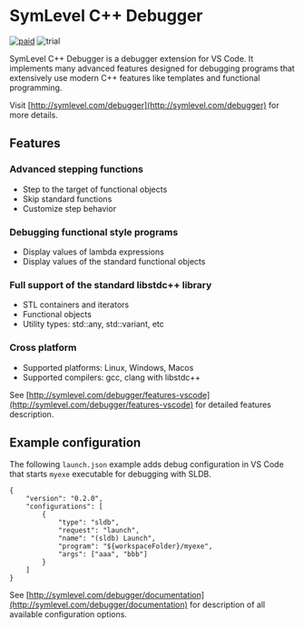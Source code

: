# SymLevel C++ Debugger

[![paid](https://img.shields.io/badge/$-paid-yellow)](https://symlevel.com/debugger/buy)
![trial](https://img.shields.io/badge/trial-30%20days-red)

SymLevel C++ Debugger is a debugger extension for VS Code. It implements many advanced features designed for debugging programs that extensively use modern C++ features like templates and functional programming.

Visit [http://symlevel.com/debugger](http://symlevel.com/debugger) for more details.


## Features
### Advanced stepping functions
* Step to the target of functional objects
* Skip standard functions
* Customize step behavior

### Debugging functional style programs
* Display values of lambda expressions
* Display values of the standard functional objects

### Full support of the standard libstdc++ library
* STL containers and iterators
* Functional objects
* Utility types: std::any, std::variant, etc

### Cross platform
* Supported platforms: Linux, Windows, Macos
* Supported compilers: gcc, clang with libstdc++

See [http://symlevel.com/debugger/features-vscode](http://symlevel.com/debugger/features-vscode) for detailed features description.

## Example configuration
The following ```launch.json``` example adds debug configuration in VS Code
that starts ```myexe``` executable for debugging with SLDB.
```
{
    "version": "0.2.0",
    "configurations": [
        {
            "type": "sldb",
            "request": "launch",
            "name": "(sldb) Launch",
            "program": "${workspaceFolder}/myexe",
            "args": ["aaa", "bbb"]
        }
    ]
}
```

See [http://symlevel.com/debugger/documentation](http://symlevel.com/debugger/documentation) for
description of all available configuration options.
